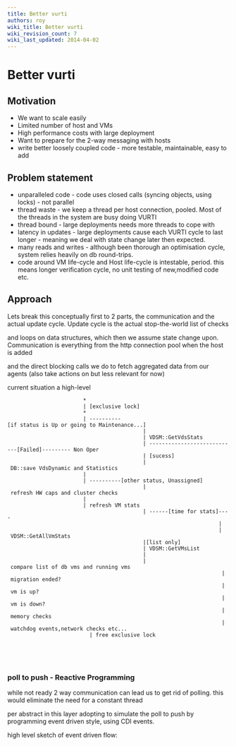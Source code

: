 ```yaml
---
title: Better vurti
authors: roy
wiki_title: Better vurti
wiki_revision_count: 7
wiki_last_updated: 2014-04-02
---
```


# Better vurti

## Motivation

*   We want to scale easily
*   Limited number of host and VMs
*   High performance costs with large deployment
*   Want to prepare for the 2-way messaging with hosts
*   write better loosely coupled code - more testable, maintainable, easy to add

## Problem statement

*   unparalleled code - code uses closed calls (syncing objects, using locks) - not parallel
*   thread waste - we keep a thread per host connection, pooled. Most of the threads in the system are busy doing VURTI
*   thread bound - large deployments needs more threads to cope with
*   latency in updates - large deployments cause each VURTI cycle to last longer - meaning we deal with state change later then expected.
*   many reads and writes - although been thorough an optimisation cycle, system relies heavily on db round-trips.
*   code around VM life-cycle and Host life-cycle is intestable, period. this means longer verification cycle, no unit testing of new,modified code etc.

## Approach

Lets break this conceptually first to 2 parts, the communication and the actual update cycle. Update cycle is the actual stop-the-world list of checks

and loops on data structures, which then we assume state change upon. Communication is everything from the http connection pool when the host is added

and the direct blocking calls we do to fetch aggregated data from our agents (also take actions on but less relevant for now)

current situation a high-level

                            *
                            | [exclusive lock]
                            * 
                            | ----------[if status is Up or going to Maintenance...]
                                               |
                                               | VDSM::GetVdsStats
                                               | ----------------------------[Failed]--------- Non Oper
                                               | [sucess]
                                               | DB::save VdsDynamic and Statistics
                            |
                            | ----------[other status, Unassigned]
                                               | refresh HW caps and cluster checks
                            |
                            | refresh VM stats
                                               | ------[time for stats]----
                                                                       |
                                                                       | VDSM::GetAllVmStats
                                               |[list only]
                                               | VDSM::GetVMsList
                                               |
                                               | compare list of db vms and running vms
                                                                        | migration ended?
                                                                        | vm is up?
                                                                        | vm is down?
                                                                        | memory checks
                                                                        | watchdog events,network checks etc...
                              | free exclusive lock
                                         
                                               
                                               
                                               

### poll to push - Reactive Programming

while not ready 2 way communication can lead us to get rid of polling. this would eliminate the need for a constant thread

per abstract in this layer adopting to simulate the poll to push by programming event driven style, using CDI events.

high level sketch of event driven flow:
